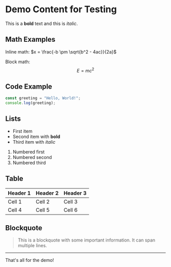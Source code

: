 # Demo Content for Testing

This is a **bold** text and this is *italic*.

## Math Examples

Inline math: $x = \frac{-b \pm \sqrt{b^2 - 4ac}}{2a}$

Block math:
$$
E = mc^2
$$

## Code Example

```javascript
const greeting = "Hello, World!";
console.log(greeting);
```

## Lists

- First item
- Second item with **bold**
- Third item with *italic*

1. Numbered first
2. Numbered second
3. Numbered third

## Table

| Header 1 | Header 2 | Header 3 |
|----------|----------|----------|
| Cell 1   | Cell 2   | Cell 3   |
| Cell 4   | Cell 5   | Cell 6   |

## Blockquote

> This is a blockquote with some important information.
> It can span multiple lines.

---

That's all for the demo!